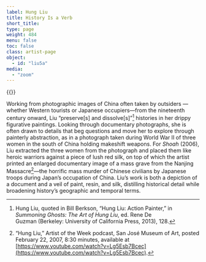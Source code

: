 ```yaml
---
label: Hung Liu
title: History Is a Verb
short_title:
type: page
weight: 484
menu: false
toc: false
class: artist-page
object:
  - id: "liu5a"
media:
  - "zoom"
---
```

{{<q-figure id="liu5a">}}

Working from photographic images of China often taken by outsiders — whether Western tourists or Japanese occupiers—from the nineteenth century onward, Liu “preserve\[s\] and dissolve\[s\]”[^1] histories in her drippy figurative paintings. Looking through documentary photographs, she is often drawn to details that beg questions and move her to explore through painterly abstraction, as in a photograph taken during World War II of three women in the south of China holding makeshift weapons. For *Shoah* (2006), Liu extracted the three women from the photograph and placed them like heroic warriors against a piece of lush red silk, on top of which the artist printed an enlarged documentary image of a mass grave from the Nanjing Massacre[^2]—the horrific mass murder of Chinese civilians by Japanese troops during Japan’s occupation of China. Liu’s work is both a depiction of a document and a veil of paint, resin, and silk, distilling historical detail while broadening history’s geographic and temporal terms.

[^1]: Hung Liu, quoted in Bill Berkson, “Hung Liu: Action Painter,” in *Summoning Ghosts: The Art of Hung Liu*, ed. Rene De Guzman (Berkeley: University of California Press, 2013), 128.

[^2]: “Hung Liu,” Artist of the Week podcast, San José Museum of Art, posted February 22, 2007, 8:30 minutes, available at [https://www.youtube.com/watch?v=Lg5Esb7Bcec](https://www.youtube.com/watch?v=Lg5Esb7Bcec).
